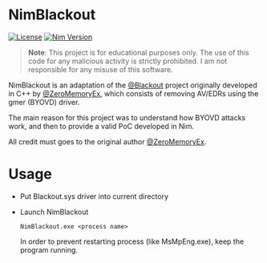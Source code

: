 # NimBlackout

[![License](https://img.shields.io/badge/license-MIT-blue.svg)](https://github.com/yourusername/blackout-nim/blob/main/LICENSE)
[![Nim Version](https://img.shields.io/badge/nim-1.6.8-orange.svg)](https://nim-lang.org/)

> **Note**: This project is for educational purposes only. The use of this code for any malicious activity is strictly prohibited. I am not responsible for any misuse of this software.

NimBlackout is an adaptation of the [@Blackout](https://github.com/ZeroMemoryEx/Blackout) project originally developed in C++ by [@ZeroMemoryEx](https://github.com/ZeroMemoryEx), which consists of removing AV/EDRs using the gmer (BYOVD) driver.

The main reason for this project was to understand how BYOVD attacks work, and then to provide a valid PoC developed in Nim.

All credit must goes to the original author [@ZeroMemoryEx](https://github.com/ZeroMemoryEx).


# Usage
- Put Blackout.sys driver into current directory
- Launch NimBlackout
  ```
  NimBlackout.exe <process name>
  ```

  In order to prevent restarting process (like MsMpEng.exe), keep the program running.
